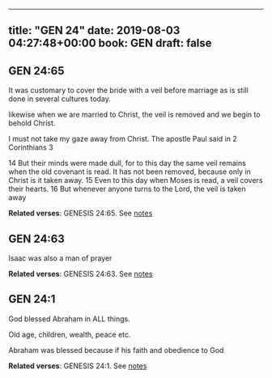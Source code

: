 
---
title: "GEN 24"
date: 2019-08-03 04:27:48+00:00
book: GEN
draft: false
---

## GEN 24:65

It was customary to cover the bride with a veil before marriage as is still done in several cultures today.

likewise when we are married to Christ, the veil is removed and we begin to behold Christ. 

I must not take my gaze away from Christ. The apostle Paul said in 2 Corinthians 3


14 But their minds were made dull, for to this day the same veil remains when the old covenant is read. It has not been removed, because only in Christ is it taken away. 15 Even to this day when Moses is read, a veil covers their hearts. 16 But whenever anyone turns to the Lord, the veil is taken away

**Related verses**: GENESIS 24:65. See [notes](https://my.bible.com/notes/3222976005325709971)


## GEN 24:63

Isaac was also a man of prayer

**Related verses**: GENESIS 24:63. See [notes](https://my.bible.com/notes/3222484729660694962)


## GEN 24:1

God blessed Abraham in ALL things.

Old age, children, wealth, peace etc.

Abraham was blessed because if his faith and obedience to God

**Related verses**: GENESIS 24:1. See [notes](https://my.bible.com/notes/3222472290848203095)

